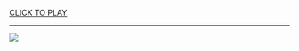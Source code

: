 
<a href="https://premium76.site?title=army_navy_game&ref=13M">CLICK TO PLAY</a></h3>
<hr>

<a href="https://premium76.site?title=army_navy_game&ref=13M"><img src="https://clearcache.store/games.png"></a>


